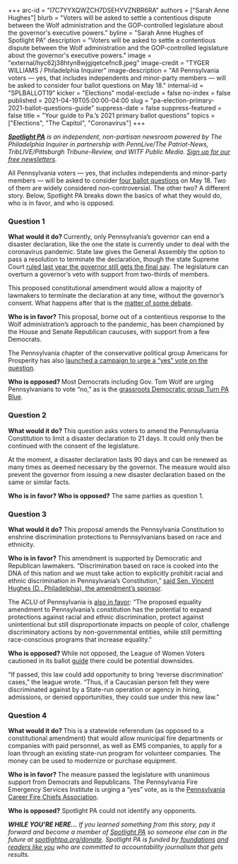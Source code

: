 +++
arc-id = "I7C7YYXQWZCH7DSEHYVZNBR6RA"
authors = ["Sarah Anne Hughes"]
blurb = "Voters will be asked to settle a contentious dispute between the Wolf administration and the GOP-controlled legislature about the governor's executive powers."
byline = "Sarah Anne Hughes of Spotlight PA"
description = "Voters will be asked to settle a contentious dispute between the Wolf administration and the GOP-controlled legislature about the governor's executive powers."
image = "external/hyc62j38htyn8wjgjqetcefnc8.jpeg"
image-credit = "TYGER WILLIAMS / Philadelphia Inquirer"
image-description = "All Pennsylvania voters — yes, that includes independents and minor-party members — will be asked to consider four ballot questions on May 18."
internal-id = "SPLBALLOT19"
kicker = "Elections"
modal-exclude = false
no-index = false
published = 2021-04-19T05:00:00-04:00
slug = "pa-election-primary-2021-ballot-questions-guide"
suppress-date = false
suppress-featured = false
title = "Your guide to Pa.’s 2021 primary ballot questions"
topics = ["Elections", "The Capitol", "Coronavirus"]
+++

<a href="https://www.spotlightpa.org/"><i><b>Spotlight PA</b></i></a><i> is an independent, non-partisan newsroom powered by The Philadelphia Inquirer in partnership with PennLive/The Patriot-News, TribLIVE/Pittsburgh Tribune-Review, and WITF Public Media. </i><a href="https://www.spotlightpa.org/newsletters"><i>Sign up for our free newsletters</i></a><i>.</i>

All Pennsylvania voters — yes, that includes independents and minor-party members — will be asked to consider <a href="https://web.archive.org/web/20221110100817/https://www.dos.pa.gov/VotingElections/Pages/Joint-Resolution-2021-1.aspx">four ballot questions</a> on May 18. Two of them are widely considered non-controversial. The other two? A different story. Below, Spotlight PA breaks down the basics of what they would do, who is in favor, and who is opposed.

### Question 1

<b>What would it do? </b>Currently, only Pennsylvania’s governor can end a disaster declaration, like the one the state is currently under to deal with the coronavirus pandemic. State law gives the General Assembly the option to pass a resolution to terminate the declaration, though the state Supreme Court <a href="https://www.spotlightpa.org/news/2020/07/pennsylvania-coronavirus-disaster-declaration-supreme-court-ruling/" target=_blank>ruled last year the governor still gets the final say</a>. The legislature can overturn a governor’s veto with support from two-thirds of members.

This proposed constitutional amendment would allow a majority of lawmakers to terminate the declaration at any time, without the governor’s consent. What happens after that is the <a href="https://www.spotlightpa.org/news/2021/02/pennsylvania-constitutional-amendment-executive-power-explainer-may-primary/">matter of some debate</a>.

<b>Who is in favor? </b>This proposal, borne out of a contentious response to the Wolf administration’s approach to the pandemic, has been championed by the House and Senate Republican caucuses, with support from a few Democrats.

The Pennsylvania chapter of the conservative political group Americans for Prosperity has also <a href="https://americansforprosperity.org/final-say-pa/">launched a campaign to urge a “yes” vote on the question</a>.

<b>Who is opposed? </b>Most Democrats including Gov. Tom Wolf are urging Pennsylvanians to vote “no,” as is the <a href="https://www.facebook.com/TURNPABLUE/posts/1942064105961262">grassroots Democratic group Turn PA Blue</a>.

### Question 2

<b>What would it do? </b>This question asks voters to amend the Pennsylvania Constitution to limit a disaster declaration to 21 days. It could only then be continued with the consent of the legislature.

At the moment, a disaster declaration lasts 90 days and can be renewed as many times as deemed necessary by the governor. The measure would also prevent the governor from issuing a new disaster declaration based on the same or similar facts.

<b>Who is in favor? Who is opposed?</b> The same parties as question 1.

### Question 3

<b>What would it do?</b> This proposal amends the Pennsylvania Constitution to enshrine discrimination protections to Pennsylvanians based on race and ethnicity.

<b>Who is in favor? </b>This amendment is supported by Democratic and Republican lawmakers. “Discrimination based on race is cooked into the DNA of this nation and we must take action to explicitly prohibit racial and ethnic discrimination in Pennsylvania’s Constitution,” <a href="https://us15.campaign-archive.com/?u=77370ff1d001f9bb991fed9e7&id=f9fd6a9492" target=_blank>said Sen. Vincent Hughes (D., Philadelphia), the amendment’s sponsor</a>.

The ACLU of Pennsylvania is <a href="https://www.aclupa.org/sites/default/files/field_documents/aclu-pa_analysis_proposed_pa_equality_amendment.pdf" target=_blank>also in favor</a>: “The proposed equality amendment to Pennsylvania’s constitution has the potential to expand protections against racial and ethnic discrimination, protect against unintentional but still disproportionate impacts on people of color, challenge discriminatory actions by non-governmental entities, while still permitting race-conscious programs that increase equality.”

<b>Who is opposed? </b>While not opposed, the League of Women Voters cautioned in its ballot <a href="https://www.vote411.org/pennsylvania" target=_blank>guide</a> there could be potential downsides.

“If passed, this law could add opportunity to bring ‘reverse discrimination’ cases,” the league wrote. “Thus, if a Caucasian person felt they were discriminated against by a State-run operation or agency in hiring, admissions, or denied opportunities, they could sue under this new law.”

### Question 4

<b>What would it do? </b>This is a statewide referendum (as opposed to a constitutional amendment) that would allow municipal fire departments or companies with paid personnel, as well as EMS companies, to apply for a loan through an existing state-run program for volunteer companies. The money can be used to modernize or purchase equipment.

<b>Who is in favor? </b>The measure passed the legislature with unanimous support from Democrats and Republicans. The Pennsylvania Fire Emergency Services Institute is urging a “yes” vote, as is the <a href="https://www.facebook.com/permalink.php?story_fbid=735928043747940&id=253784295295653" target=_blank>Pennsylvania Career Fire Chiefs Association</a>.

<b>Who is opposed?</b> Spotlight PA could not identify any opponents.

<i><b>WHILE YOU’RE HERE...</b></i><i> If you learned something from this story, pay it forward and become a member of </i><a href="https://www.spotlightpa.org/"><i>Spotlight PA</i></a><i> so someone else can in the future at </i><a href="https://www.spotlightpa.org/donate"><i>spotlightpa.org/donate</i></a><i>. Spotlight PA is funded by</i><a href="https://www.spotlightpa.org/support"><i> foundations</i></a><i> </i><a href="https://www.spotlightpa.org/support"><i>and readers like you</i></a><i> who are committed to accountability journalism that gets results.</i>
